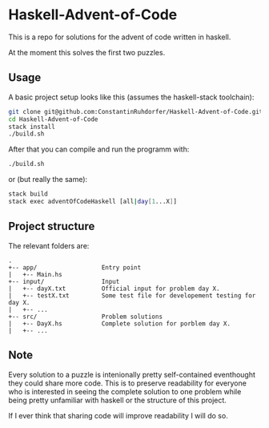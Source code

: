# Haskell-Advent-of-Code

This is a repo for solutions for the advent of code written in haskell.

At the moment this solves the first two puzzles.

## Usage

A basic project setup looks like this (assumes the haskell-stack toolchain):

```sh
git clone git@github.com:ConstantinRuhdorfer/Haskell-Advent-of-Code.git
cd Haskell-Advent-of-Code
stack install
./build.sh
```

After that you can compile and run the programm with:

```sh
./build.sh
```

or (but really the same):

```sh
stack build
stack exec adventOfCodeHaskell [all|day[1...X]]
```

## Project structure

The relevant folders are:

```
.
+-- app/                  Entry point
|   +-- Main.hs
+-- input/                Input
|   +-- dayX.txt          Official input for problem day X.
|   +-- testX.txt         Some test file for developement testing for day X.
|   +-- ...
+-- src/                  Problem solutions
|   +-- DayX.hs           Complete solution for porblem day X.
|   +-- ...
```

## Note

Every solution to a puzzle is intenionally pretty self-contained eventhought they could share more code.
This is to preserve readability for everyone who is interested in seeing the complete solution to one problem while being pretty unfamiliar with haskell or the structure of this project.

If I ever think that sharing code will improve readability I will do so.
